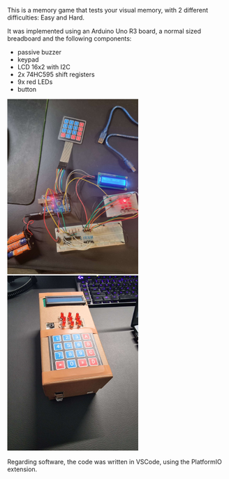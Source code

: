 This is a memory game that tests your visual memory, with 2 different difficulties: Easy and Hard.

It was implemented using an Arduino Uno R3 board, a normal sized breadboard and the following components:
  - passive buzzer
  - keypad
  - LCD 16x2 with I2C
  - 2x 74HC595 shift registers
  - 9x red LEDs
  - button

<img src="https://github.com/Kris131/Arduino-Memory-Game/blob/main/images/raw_circuit.jpg" alt="Circuit" width=300/> <img src="https://github.com/Kris131/Arduino-Memory-Game/blob/main/images/memory_game.jpg" width=300/>

Regarding software, the code was written in VSCode, using the PlatformIO extension.
